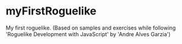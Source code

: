 # myFirstRoguelike
My first roguelike. (Based on samples and exercises while following 'Roguelike Development with JavaScript' by 'Andre Alves Garzia')
